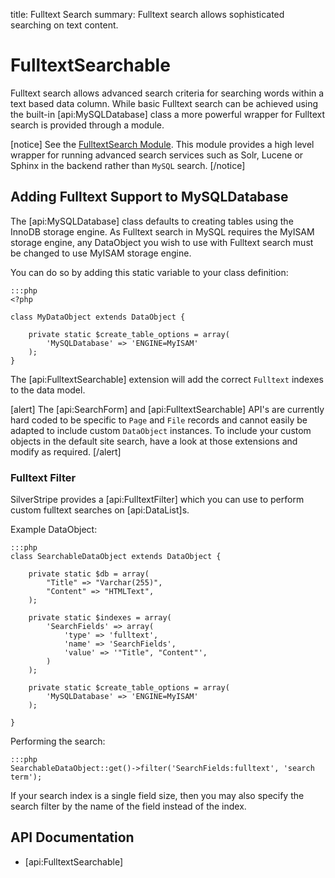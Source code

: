 title: Fulltext Search
summary: Fulltext search allows sophisticated searching on text content.

# FulltextSearchable

Fulltext search allows advanced search criteria for searching words within a text based data column. While basic
Fulltext search can be achieved using the built-in [api:MySQLDatabase] class a more powerful wrapper for Fulltext
search is provided through a module.

[notice]
See the [FulltextSearch Module](https://github.com/silverstripe-labs/silverstripe-fulltextsearch/). This module provides
a high level wrapper for running advanced search services such as Solr, Lucene or Sphinx in the backend rather than
`MySQL` search.
[/notice]

## Adding Fulltext Support to MySQLDatabase

The [api:MySQLDatabase] class defaults to creating tables using the InnoDB storage engine. As Fulltext search in MySQL
requires the MyISAM storage engine, any DataObject you wish to use with Fulltext search must be changed to use MyISAM
storage engine.

You can do so by adding this static variable to your class definition:

	:::php
	<?php

	class MyDataObject extends DataObject {

		private static $create_table_options = array(
			'MySQLDatabase' => 'ENGINE=MyISAM'
		);
	}

The [api:FulltextSearchable] extension will add the correct `Fulltext` indexes to the data model.

[alert]
The [api:SearchForm] and [api:FulltextSearchable] API's are currently hard coded to be specific to `Page` and `File`
records and cannot easily be adapted to include custom `DataObject` instances. To include your custom objects in the
default site search, have a look at those extensions and modify as required.
[/alert]

### Fulltext Filter

SilverStripe provides a [api:FulltextFilter] which you can use to perform custom fulltext searches on
[api:DataList]s.

Example DataObject:

	:::php
	class SearchableDataObject extends DataObject {
		
		private static $db = array(
			"Title" => "Varchar(255)",
			"Content" => "HTMLText",
		);

		private static $indexes = array(
			'SearchFields' => array(
				'type' => 'fulltext',
				'name' => 'SearchFields',
				'value' => '"Title", "Content"',
			)
		);

		private static $create_table_options = array(
			'MySQLDatabase' => 'ENGINE=MyISAM'
		);

	}

Performing the search:

	:::php
	SearchableDataObject::get()->filter('SearchFields:fulltext', 'search term');

If your search index is a single field size, then you may also specify the search filter by the name of the
field instead of the index.

## API Documentation

* [api:FulltextSearchable]
